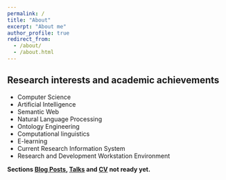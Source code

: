 ```yaml
---
permalink: /
title: "About"
excerpt: "About me"
author_profile: true
redirect_from: 
  - /about/
  - /about.html
---
```


## Research interests and academic achievements
* Computer Science
* Artificial Intelligence
* Semantic Web
* Natural Language Processing
* Ontology Engineering
* Computational linguistics
* E-learning
* Current Research Information System
* Research and Development Workstation Environment

**Sections [Blog Posts](https://malakhovks.github.io/year-archive/), [Talks](https://malakhovks.github.io/talks/) and [CV](https://malakhovks.github.io/cv/) not ready yet.**



